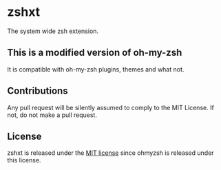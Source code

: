 # zshxt

The system wide zsh extension.

## This is a modified version of oh-my-zsh

It is compatible with oh-my-zsh plugins, themes and what not.

## Contributions

Any pull request will be silently assumed to comply to the MIT License. If not, do not make a pull request.

## License

zshxt is released under the [MIT license](MIT-LICENSE.txt) since ohmyzsh is released under this license.
